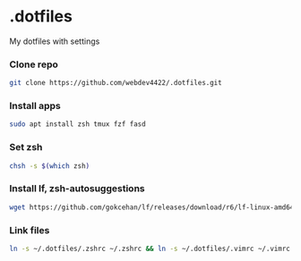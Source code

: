 # .dotfiles
My dotfiles with settings

### Clone repo
```bash
git clone https://github.com/webdev4422/.dotfiles.git
```

### Install apps
```bash
sudo apt install zsh tmux fzf fasd
```

### Set zsh
```bash
chsh -s $(which zsh)
```

### Install lf, zsh-autosuggestions
```bash
wget https://github.com/gokcehan/lf/releases/download/r6/lf-linux-amd64.tar.gz -O lf-linux-amd64.tar.gz && tar xvf lf-linux-amd64.tar.gz && rm lf-linux-amd64.tar.gz && chmod +x lf && sudo mv lf /usr/local/bin && wget https://raw.githubusercontent.com/gokcehan/lf/master/lf.1 && sudo mv lf.1 /usr/share/man/man1/ && git clone https://github.com/zsh-users/zsh-autosuggestions ~/.zsh/zsh-autosuggestions
```

### Link files
```bash
ln -s ~/.dotfiles/.zshrc ~/.zshrc && ln -s ~/.dotfiles/.vimrc ~/.vimrc && ln -s ~/.dotfiles/.tmux.conf ~/.tmux.conf && ln -s ~/.dotfiles/lfrc ~/.config/lf/lfrc
```
